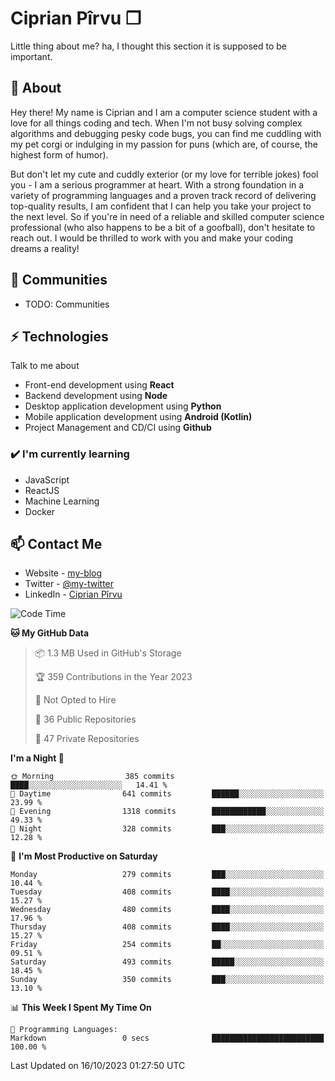 # Ciprian Pîrvu ❐

Little thing about me? ha, I thought this section it is supposed to be important.

## 🧐 About

Hey there! My name is Ciprian and I am a computer science student with a love for all things coding and tech. When I'm not busy solving complex algorithms and debugging pesky code bugs, you can find me cuddling with my pet corgi or indulging in my passion for puns (which are, of course, the highest form of humor).

But don't let my cute and cuddly exterior (or my love for terrible jokes) fool you - I am a serious programmer at heart. With a strong foundation in a variety of programming languages and a proven track record of delivering top-quality results, I am confident that I can help you take your project to the next level. So if you're in need of a reliable and skilled computer science professional (who also happens to be a bit of a goofball), don't hesitate to reach out. I would be thrilled to work with you and make your coding dreams a reality!

## 👯 Communities

-   TODO: Communities

## ⚡ Technologies

Talk to me about

-   Front-end development using **React**
-   Backend development using **Node**
-   Desktop application development using **Python**
-   Mobile application development using **Android (Kotlin)**
-   Project Management and CD/CI using **Github**

### ✔️ I'm currently learning

-   JavaScript
-   ReactJS
-   Machine Learning
-   Docker

## 📫 Contact Me

-   Website - [my-blog]()
-   Twitter - [@my-twitter]()
-   LinkedIn - [Ciprian Pîrvu](https://www.linkedin.com/in/p%C3%AErvu-ciprian-cristian-4415991b1/)

<!--START_SECTION:waka-->
![Code Time](http://img.shields.io/badge/Code%20Time-1%2C790%20hrs%2030%20mins-blue)

**🐱 My GitHub Data** 

> 📦 1.3 MB Used in GitHub's Storage 
 > 
> 🏆 359 Contributions in the Year 2023
 > 
> 🚫 Not Opted to Hire
 > 
> 📜 36 Public Repositories 
 > 
> 🔑 47 Private Repositories 
 > 
**I'm a Night 🦉** 

```text
🌞 Morning                385 commits         ████░░░░░░░░░░░░░░░░░░░░░   14.41 % 
🌆 Daytime                641 commits         ██████░░░░░░░░░░░░░░░░░░░   23.99 % 
🌃 Evening                1318 commits        ████████████░░░░░░░░░░░░░   49.33 % 
🌙 Night                  328 commits         ███░░░░░░░░░░░░░░░░░░░░░░   12.28 % 
```
📅 **I'm Most Productive on Saturday** 

```text
Monday                   279 commits         ███░░░░░░░░░░░░░░░░░░░░░░   10.44 % 
Tuesday                  408 commits         ████░░░░░░░░░░░░░░░░░░░░░   15.27 % 
Wednesday                480 commits         ████░░░░░░░░░░░░░░░░░░░░░   17.96 % 
Thursday                 408 commits         ████░░░░░░░░░░░░░░░░░░░░░   15.27 % 
Friday                   254 commits         ██░░░░░░░░░░░░░░░░░░░░░░░   09.51 % 
Saturday                 493 commits         █████░░░░░░░░░░░░░░░░░░░░   18.45 % 
Sunday                   350 commits         ███░░░░░░░░░░░░░░░░░░░░░░   13.10 % 
```


📊 **This Week I Spent My Time On** 

```text
💬 Programming Languages: 
Markdown                 0 secs              █████████████████████████   100.00 % 
```


 Last Updated on 16/10/2023 01:27:50 UTC
<!--END_SECTION:waka-->
